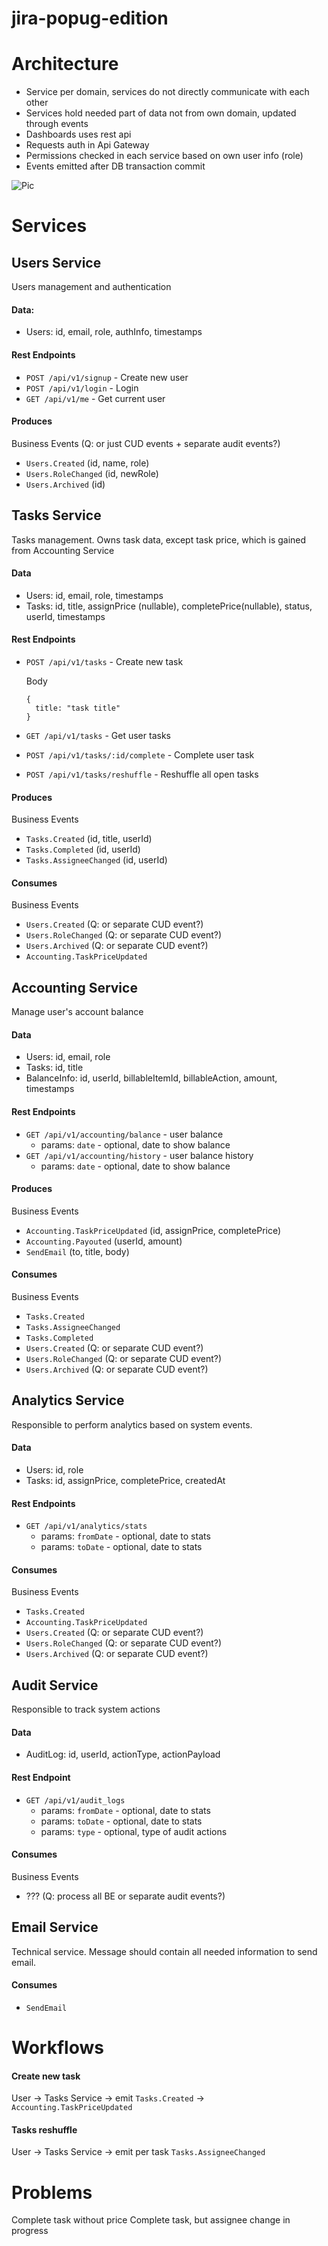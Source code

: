 # jira-popug-edition
# Architecture
* Service per domain, services do not directly communicate with each other
* Services hold needed part of data not from own domain, updated through events
* Dashboards uses rest api
* Requests auth in Api Gateway
* Permissions checked in each service based on own user info (role)
* Events emitted after DB transaction commit

![Pic](docs/images/architecture.png)

# Services
## Users Service
Users management and authentication
#### Data:
* Users: id, email, role, authInfo, timestamps

#### Rest Endpoints
* `POST /api/v1/signup` - Create new user
* `POST /api/v1/login` - Login
* `GET /api/v1/me` - Get current user

#### Produces
Business Events  (Q: or just CUD events + separate audit events?)
- `Users.Created` (id, name, role)
- `Users.RoleChanged` (id, newRole)
- `Users.Archived` (id)

## Tasks Service
Tasks management. Owns task data, except task price, which is gained from Accounting Service
#### Data
  * Users: id, email, role, timestamps
  * Tasks: id, title, assignPrice (nullable), completePrice(nullable), status, userId, timestamps
#### Rest Endpoints
* `POST /api/v1/tasks` - Create new task
  
  Body
  ```
  { 
    title: "task title" 
  }
  ```
  
* `GET /api/v1/tasks` - Get user tasks
* `POST /api/v1/tasks/:id/complete` - Complete user task
* `POST /api/v1/tasks/reshuffle` - Reshuffle all open tasks
#### Produces
Business Events
- `Tasks.Created` (id, title, userId)
- `Tasks.Completed` (id, userId)
- `Tasks.AssigneeChanged` (id, userId)

#### Consumes
Business Events
- `Users.Created` (Q: or separate CUD event?)
- `Users.RoleChanged` (Q: or separate CUD event?)
- `Users.Archived` (Q: or separate CUD event?)
- `Accounting.TaskPriceUpdated`

## Accounting Service
Manage user's account balance
#### Data
* Users: id, email, role
* Tasks: id, title
* BalanceInfo: id, userId, billableItemId, billableAction, amount, timestamps
#### Rest Endpoints
* `GET /api/v1/accounting/balance` - user balance
  * params: `date` - optional, date to show balance 
* `GET /api/v1/accounting/history` - user balance history
  * params: `date` - optional, date to show balance 

#### Produces
Business Events
- `Accounting.TaskPriceUpdated` (id, assignPrice, completePrice)
- `Accounting.Payouted` (userId, amount)
- `SendEmail` (to, title, body)

#### Consumes
Business Events
- `Tasks.Created`
- `Tasks.AssigneeChanged`
- `Tasks.Completed`
- `Users.Created` (Q: or separate CUD event?)
- `Users.RoleChanged` (Q: or separate CUD event?)
- `Users.Archived` (Q: or separate CUD event?)

## Analytics Service
Responsible to perform analytics based on system events.

#### Data
 * Users: id, role
 * Tasks: id, assignPrice, completePrice, createdAt

#### Rest Endpoints
* `GET /api/v1/analytics/stats`
  * params: `fromDate` - optional, date to stats 
  * params: `toDate` - optional, date to stats 

#### Consumes
Business Events
- `Tasks.Created`
- `Accounting.TaskPriceUpdated`
- `Users.Created` (Q: or separate CUD event?)
- `Users.RoleChanged` (Q: or separate CUD event?)
- `Users.Archived` (Q: or separate CUD event?)

## Audit Service
Responsible to track system actions
#### Data
  * AuditLog: id, userId, actionType, actionPayload
#### Rest Endpoint
* `GET /api/v1/audit_logs`
  * params: `fromDate` - optional, date to stats
  * params: `toDate` - optional, date to stats 
  * params: `type` - optional, type of audit actions 

#### Consumes
Business Events
- ??? (Q: process all BE or separate audit events?)

## Email Service
Technical service. Message should contain all needed information to send email.
#### Consumes
- `SendEmail`

# Workflows
#### Create new task
User -> Tasks Service -> emit `Tasks.Created` -> `Accounting.TaskPriceUpdated`
#### Tasks reshuffle
User -> Tasks Service -> emit per task `Tasks.AssigneeChanged`

# Problems
Complete task without price
Complete task, but assignee change in progress
